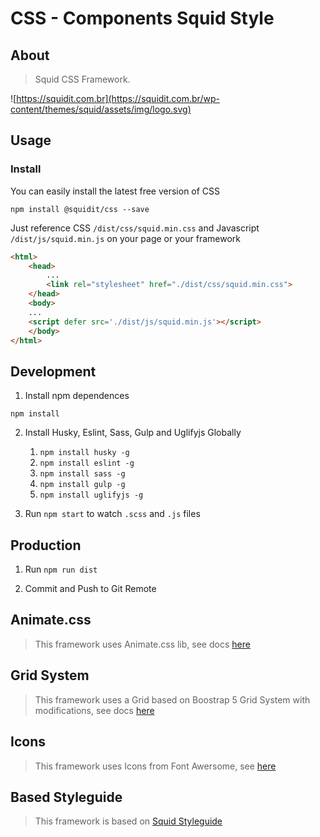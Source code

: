 # CSS - Components Squid Style

## About

> Squid CSS Framework.

![https://squidit.com.br](https://squidit.com.br/wp-content/themes/squid/assets/img/logo.svg)

## Usage

### Install

You can easily install the latest free version of CSS

`npm install @squidit/css --save`


Just reference CSS `/dist/css/squid.min.css` and Javascript `/dist/js/squid.min.js` on your page or your framework

```html
<html>
    <head>
        ...
        <link rel="stylesheet" href="./dist/css/squid.min.css">
    </head>
    <body>
    ...
    <script defer src='./dist/js/squid.min.js'></script>
    </body>
</html>
```

## Development

1. Install npm dependences

`npm install`

2. Install Husky, Eslint, Sass, Gulp and Uglifyjs Globally
    1. `npm install husky -g`
    2. `npm install eslint -g`
    3. `npm install sass -g`
    4. `npm install gulp -g`
    5. `npm install uglifyjs -g`

3. Run `npm start` to watch `.scss` and `.js` files

## Production

1. Run `npm run dist`

2. Commit and Push to Git Remote

## Animate.css

> This framework uses Animate.css lib, see docs [here](https://animate.style/)

## Grid System

> This framework uses a Grid based on Boostrap 5 Grid System with modifications, see docs [here](https://getbootstrap.com/docs/5.0/)

## Icons

> This framework uses Icons from Font Awersome, see [here](https://fontawesome.com/)

## Based Styleguide

> This framework is based on [Squid Styleguide](https://www.figma.com/file/jgIT00DpxPCgaFwxlN7BZv/PADRONIZA%C3%87%C3%83O?node-id=0%3A1)